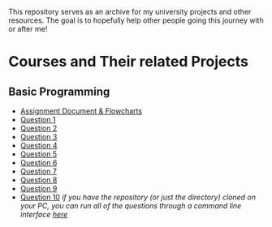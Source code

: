 This repository serves as an archive for my university projects and other resources. The goal is to hopefully help other people going this journey with or after me! 

# Courses and Their related Projects
## Basic Programming 

- [Assignment Document & Flowcharts](https://github.com/simply-pouria/CS-Archive/blob/main/Advanced%20Programming/AP%20-%20Project%202/AP-project-2-notes.pdf)
- [Question 1](https://github.com/simply-pouria/CS-Archive/blob/main/Basic%20Programming/Question_1.py)
- [Question 2](https://github.com/simply-pouria/CS-Archive/blob/main/Basic%20Programming/Question_2.py)
- [Question 3](https://github.com/simply-pouria/CS-Archive/blob/main/Basic%20Programming/Question_3.py)
- [Question 4](https://github.com/simply-pouria/CS-Archive/blob/main/Basic%20Programming/Question_4.py)
- [Question 5](https://github.com/simply-pouria/CS-Archive/blob/main/Basic%20Programming/Question_5.py)
- [Question 6](https://github.com/simply-pouria/CS-Archive/blob/main/Basic%20Programming/Question_6.py) 
- [Question 7](https://github.com/simply-pouria/CS-Archive/blob/main/Basic%20Programming/Question_7.py)
- [Question 8](https://github.com/simply-pouria/CS-Archive/blob/main/Basic%20Programming/Question_8.py)
- [Question 9](https://github.com/simply-pouria/CS-Archive/blob/main/Basic%20Programming/Question_9.py)
- [Question 10](https://github.com/simply-pouria/CS-Archive/blob/main/Basic%20Programming/Question_10.py)
*if you have the repository (or just the directory) cloned on your PC, you can run all of the questions through a command line interface [here](https://github.com/simply-pouria/CS-Archive/blob/main/Basic%20Programming/RunInterface.py)*












